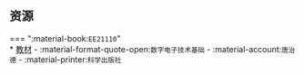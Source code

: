 ## 资源  
=== ":material-book:`EE21110`"  
    * [教材](http://api.cqu-openlib.cn/file?key=ihkmc2o4tqvc) - :material-format-quote-open:`数字电子技术基础` - :material-account:`唐治德` - :material-printer:`科学出版社`  